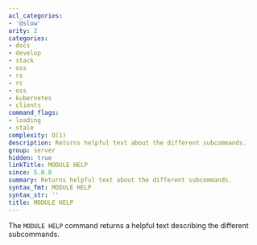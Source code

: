 ```yaml
---
acl_categories:
- '@slow'
arity: 2
categories:
- docs
- develop
- stack
- oss
- rs
- rc
- oss
- kubernetes
- clients
command_flags:
- loading
- stale
complexity: O(1)
description: Returns helpful text about the different subcommands.
group: server
hidden: true
linkTitle: MODULE HELP
since: 5.0.0
summary: Returns helpful text about the different subcommands.
syntax_fmt: MODULE HELP
syntax_str: ''
title: MODULE HELP
---
```

The `MODULE HELP` command returns a helpful text describing the different subcommands.
